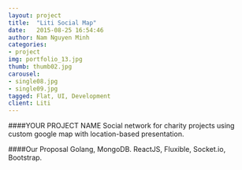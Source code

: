 ```yaml
---
layout: project
title:  "Liti Social Map"
date:   2015-08-25 16:54:46
author: Nam Nguyen Minh
categories:
- project
img: portfolio_13.jpg
thumb: thumb02.jpg
carousel:
- single08.jpg
- single09.jpg
tagged: Flat, UI, Development
client: Liti
---
```

####YOUR PROJECT NAME
Social network for charity projects using custom google map with location-based
presentation.

####Our Proposal
Golang, MongoDB. ReactJS, Fluxible, Socket.io, Bootstrap.
